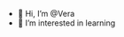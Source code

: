 - 👋 Hi, I’m @Vera
- 👀 I’m interested in learning 


<!---
Mulichka/Mulichka is a ✨ special ✨ repository because its `README.md` (this file) appears on your GitHub profile.
You can click the Preview link to take a look at your changes.
--->
